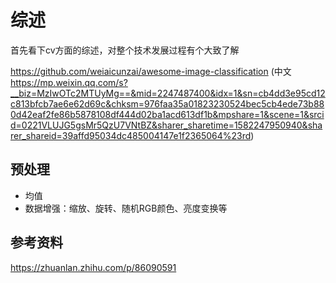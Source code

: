 # 综述


首先看下cv方面的综述，对整个技术发展过程有个大致了解


https://github.com/weiaicunzai/awesome-image-classification (中文 https://mp.weixin.qq.com/s?__biz=MzIwOTc2MTUyMg==&mid=2247487400&idx=1&sn=cb4dd3e95cd12c813bfcb7ae6e62d69c&chksm=976faa35a01823230524bec5cb4ede73b880d42eaf2fe86b5878108df444d02ba1acd613df1b&mpshare=1&scene=1&srcid=0221VLUJG5gsMr5QzU7VNtBZ&sharer_sharetime=1582247950940&sharer_shareid=39affd95034dc485004147e1f2365064%23rd)





## 预处理
- 均值
- 数据增强：缩放、旋转、随机RGB颜色、亮度变换等

## 参考资料
https://zhuanlan.zhihu.com/p/86090591